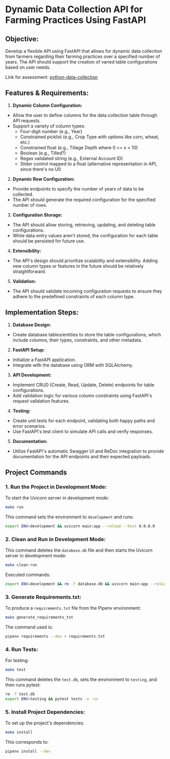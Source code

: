 # Dynamic Data Collection API for Farming Practices Using FastAPI

## Objective:
Develop a flexible API using FastAPI that allows for dynamic data collection from farmers regarding their farming practices over a specified number of years. The API should support the creation of varied table configurations based on user needs.

Link for assessment:
[python-data-collection](https://github.com/regrow-coding-challenge/python-data-collection)

## Features & Requirements:

1. **Dynamic Column Configuration:**

- Allow the user to define columns for the data collection table through API requests.
- Support a variety of column types:
    - Four-digit number (e.g., Year)
    - Constrained picklist (e.g., Crop Type with options like corn, wheat, etc.)
    - Constrained float (e.g., Tillage Depth where 0 <= x < 10)
    - Boolean (e.g., Tilled?)
    - Regex validated string (e.g., External Account ID)
    - Slider control mapped to a float (alternative representation in API, since there's no UI)

2. **Dynamic Row Configuration:**

- Provide endpoints to specify the number of years of data to be collected.
- The API should generate the required configuration for the specified number of rows.

3. **Configuration Storage:**

- The API should allow storing, retrieving, updating, and deleting table configurations.
- While data entry values aren't stored, the configuration for each table should be persisted for future use.

4. **Extensibility:**

- The API's design should prioritize scalability and extensibility. Adding new column types or features in the future should be relatively straightforward.

5. **Validation:**

- The API should validate incoming configuration requests to ensure they adhere to the predefined constraints of each column type.

## Implementation Steps:

1. **Database Design:** 

- Create database tables/entities to store the table configurations, which include columns, their types, constraints, and other metadata.

2. **FastAPI Setup:**

- Initialize a FastAPI application.
- Integrate with the database using ORM with SQLAlchemy.

3. **API Development:**

- Implement CRUD (Create, Read, Update, Delete) endpoints for table configurations.
- Add validation logic for various column constraints using FastAPI's request validation features.

4. **Testing:**

- Create unit tests for each endpoint, validating both happy paths and error scenarios.
- Use FastAPI's test client to simulate API calls and verify responses.

5. **Documentation:**

- Utilize FastAPI's automatic Swagger UI and ReDoc integration to provide documentation for the API endpoints and their expected payloads.

## Project Commands

### 1. **Run the Project in Development Mode:**

To start the Uvicorn server in development mode:

```bash
make run
```

This command sets the environment to `development` and runs:

```bash
export ENV=development && uvicorn main:app --reload --host 0.0.0.0
```

### 2. **Clean and Run in Development Mode:**

This command deletes the `database.db` file and then starts the Uvicorn server in development mode:

```bash
make clean-run
```

Executed commands:

```bash
export ENV=development && rm -f database.db && uvicorn main:app --reload --host 0.0.0.0
```

### 3. **Generate Requirements.txt:**

To produce a `requirements.txt` file from the Pipenv environment:

```bash
make generate_requirements_txt
```

The command used is:

```bash
pipenv requirements --dev > requirements.txt
```

### 4. **Run Tests:**

For testing:

```bash
make test
```

This command deletes the `test.db`, sets the environment to `testing`, and then runs pytest:

```bash
rm -f test.db
export ENV=testing && pytest tests -x -vv
```

### 5. **Install Project Dependencies:**

To set up the project's dependencies:

```bash
make install
```

This corresponds to:

```bash
pipenv install --dev
```

